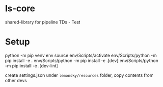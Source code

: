 # ls-core
shared-library for pipeline TDs - Test

# Setup
python -m pip venv env
source env/Scripts/activate
env/Scripts/python -m pip install -e .
env/Scripts/python -m pip install -e .[dev]
env/Scripts/python -m pip install -e .[dev-lint]

create settings.json under `lemonsky/resources` folder, copy contents from other devs